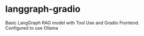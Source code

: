 # langgraph-gradio
 Basic LangGraph RAG model with Tool Use and Gradio Frontend.  Configured to use Ollama
